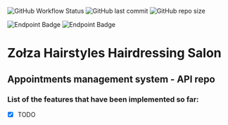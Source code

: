 ![GitHub Workflow Status](https://img.shields.io/github/actions/workflow/status/MePhew-GonteQ-Industries/zolza-hairstyles-api/test-deploy.yml?logo=bilibili&style=for-the-badge) ![GitHub last commit](https://img.shields.io/github/last-commit/MePhew-GonteQ-Industries/zolza-hairstyles-api?color=8bd5ca&logo=starship&style=for-the-badge) ![GitHub repo size](https://img.shields.io/github/repo-size/MePhew-GonteQ-Industries/zolza-hairstyles-api?logo=github&style=for-the-badge)

![Endpoint Badge](https://img.shields.io/endpoint?url=https%3A%2F%2Fraw.githubusercontent.com%2FMePhew-GonteQ-Industries%2Fzolza-hairstyles-uptime%2Fmaster%2Fapi%2Fapi%2Fuptime.json&style=for-the-badge)
![Endpoint Badge](https://img.shields.io/endpoint?url=https%3A%2F%2Fraw.githubusercontent.com%2FMePhew-GonteQ-Industries%2Fzolza-hairstyles-uptime%2Fmaster%2Fapi%2Fapi%2Fresponse-time.json&style=for-the-badge)

# Zołza Hairstyles Hairdressing Salon
## Appointments management system - API repo

### List of the features that have been implemented so far:

- [x] TODO
